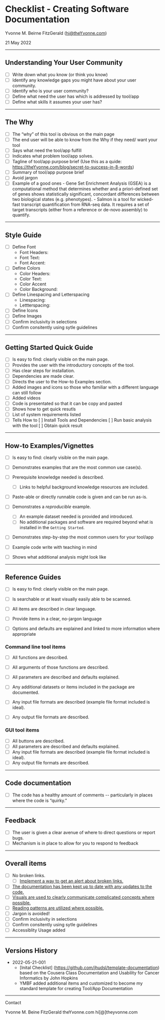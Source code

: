 
# Checklist - Creating Software Documentation

Yvonne M. Beirne FitzGerald (hi@theYvonne.com)

21 May 2022

---

## Understanding Your User Community

- [ ] Write down what you know (or think you know) 
- [ ] Identify any knowledge gaps you might have about your user community.
- [ ] Identify who is your user community?
- [ ] Define what need the user has which is addressed by tool/app
- [ ] Define what skills it assumes your user has?

---

## The Why

- [ ] The “why” of this tool is obvious on the main page
- [ ] The end user will be able to know from the Why if they need/ want your tool
- [ ] Says what need the tool/app fulfill
- [ ] Indicates what problem tool/app solves.
- [ ] Tagline of tool/app purpose brief (Use this as a quide: https://theYvonne.com/blog/secret-to-success-in-8-words)
- [ ] Summary of tool/app purpose brief
- [ ] Avoid jargon
- [ ] Example of a good ones 
			- Gene Set Enrichment Analysis (GSEA) is a computational method that determines whether and a priori-defined set of genes shows statistically significant, concordant differences between two biological states (e.g. phenotypes).
			- Salmon is a tool for wicked-fast transcript quantification from RNA-seq data. It requires a set of target transcripts (either from a reference or de-novo assembly) to quantify.

---

## Style Guide

- [ ] Define Font 
  - Font Headers:
  - Font Text:
  - Font Accent:
- [ ] Define Colors
  - Color Headers:
  - Color Text:
  - Color Accent
  - Color Background:
- [ ] Define Linespacing and Letterspacing
  - Linespacing:
  - Lettterspacing:
- [ ] Define Icons
- [ ] Define Images
- [ ] Confirm inclusivity in selections
- [ ] Confirm consitently using sytle guidelines

---

## Getting Started Quick Guide

- [ ] Is easy to find: clearly visible on the main page.
- [ ] Provides the user with the introductory concepts of the tool.
- [ ] Has clear steps for installation.
- [ ] Dependencies are made clear.
- [ ] Directs the user to the How-to Examples section.
- [ ] Added images and icons so those who familiar with a different language can still follow
- [ ] Added videos 
- [ ] Code is presentated so that it can be copy and pasted
- [ ] Shows how to get quick resutls
- [ ] List of system requirements listed 
- [ ] Tells How to
	[ ] Install Tools and Dependencies
	[ ] Run basic analysis with the tool
	[ ] Obtain quick result

---

## How-to Examples/Vignettes

- [ ] Is easy to find: clearly visible on the main page.
- [ ] Demonstrates examples that are the most common use case(s).
- [ ] Prerequisite knowledge needed is described.
  - [ ] Links to helpful background knowledge resources are included.
- [ ] Paste-able or directly runnable code is given and can be run as-is.
- [ ] Demonstrates a _reproducible_ example.
  - [ ] An example dataset needed is provided and introduced.
  - [ ] No additional packages and software are required beyond what is installed in the `Getting Started`.
- [ ] Demonstrates step-by-step the most common users for your tool/app
- [ ] Example code write with teaching in mind
- [ ] Shows what additional analysis might look like


---

## Reference Guides

- [ ] Is easy to find: clearly visible on the main page.
- [ ] Is searchable or at least visually easily able to be scanned.
- [ ] All items are described in clear language.
- [ ] Provide items in a clear, no-jargon language
- [ ] Options and defaults are explained and linked to more information where appropriate


### Command line tool items

  - [ ] All functions are described.
  - [ ] All arguments of those functions are described.
  - [ ] All parameters are described and defaults explained.
  - [ ] Any additional datasets or items included in the package are documented.
  - [ ] Any input file formats are described (example file format included is ideal).
  - [ ] Any output file formats are described.



### GUI tool items

  - [ ] All buttons are described.
  - [ ] All parameters are described and defaults explained.
  - [ ] Any input file formats are described (example file format included is ideal).
  - [ ] Any output file formats are described.

---

## Code documentation

- [ ] The code has a healthy amount of comments -- particularly in places where the code is “quirky.”

---

## Feedback

- [ ] The user is given a clear avenue of where to direct questions or report bugs.
- [ ] Mechanism is in place to allow for you to respond to feedback

---

## Overall items

- [ ] No broken links.
  - [ ] [Implement a way to get an alert about broken links.](https://jhudatascience.org/Documentation_and_Usability/how-to-keep-your-documentation-up-to-date.html#make-sure-links-work) 
- [ ] [The documentation has been kept up to date with any updates to the code.](https://jhudatascience.org/Documentation_and_Usability/how-to-keep-your-documentation-up-to-date.html#how-to-keep-your-documentation-up-to-date)
- [ ] [Visuals are used to clearly communicate complicated concepts where possible.](https://jhudatascience.org/Documentation_and_Usability/lessons-we-should-borrow-from-user-designers.html#general-principles-about-user-friendliness)
- [ ] [Reading patterns are utilized where possible.](https://jhudatascience.org/Documentation_and_Usability/lessons-we-should-borrow-from-user-designers.html#general-principles-about-user-friendliness)
- [ ] Jargon is avoided!
- [ ] Confirm inclusivity in selections
- [ ] Confirm consitently using sytle guidelines
- [ ] Accessiblity Usage added

---

## Versions History

- 2022-05-21-001 
	- [Inital Checklist]  (https://github.com/jhudsl/template-documentation) based on the Cousera Class Documentation and Usability for Cancer Informatics by John Hopkins 	
	- YMBF added additional items and customized to become my standard template for creating Tool/App Documentation

----
Contact

Yvonne M. Beine FitzGerald
theYvonne.com
hi[@]theyvonne.com
